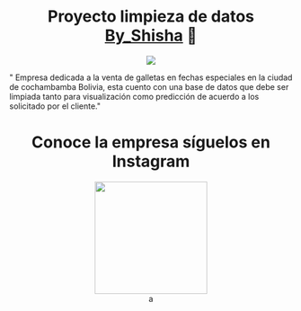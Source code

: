 
<div align="center">
  <h1 align="center">Proyecto limpieza de datos<a href="https://aristi.dev](https://linktr.ee/Mauricio_Viamont)"> By_Shisha</a> 🍪 </h1>
</div>
<div align="center">
  <img src= "https://imgur.com/DpFhMmk.png">
<p>
</a>
</p>
</div>
<p>" Empresa dedicada a la venta de galletas en fechas especiales en la ciudad de cochambamba Bolivia, esta cuento con una base de datos que debe ser limpiada tanto para visualización como predicción de acuerdo a los solicitado por el cliente." </p>

<div align="center">
    <h1>Conoce la empresa síguelos en Instagram</h1>
<div align="center">
<a href="https://www.instagram.com/by.shisha_/" target="_blank"><img src="https://imgur.com/3lRBETB.png" width="200"></a>
</div>
a
